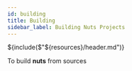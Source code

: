 ```yaml
---
id: building
title: Building
sidebar_label: Building Nuts Projects
---
```


${include($"${resources}/header.md")}

To build **nuts**  from sources